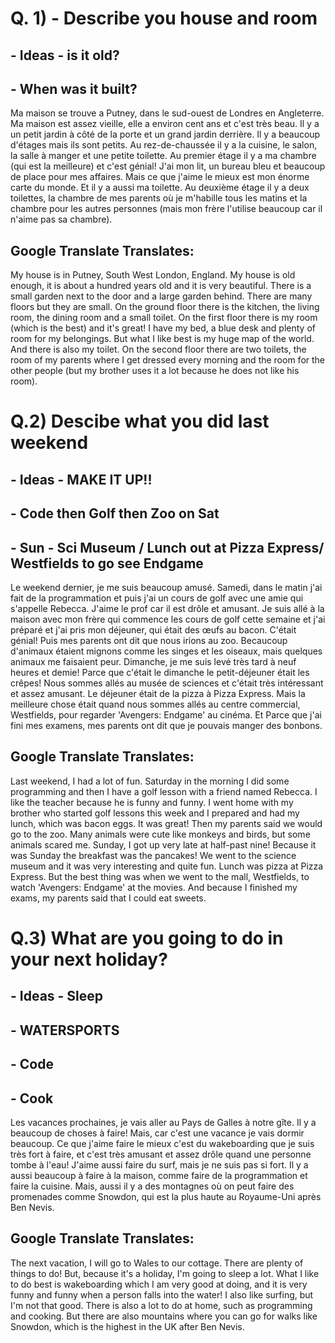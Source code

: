 # Q. 1) - Describe you house and room

 ## - Ideas - is it old?
 
 ##         - When was it built?

Ma maison se trouve a Putney, dans le sud-ouest de Londres en Angleterre. Ma maison est assez vieille, elle a environ cent ans et c'est très beau. Il y a un petit jardin à côté de la porte et un grand jardin derrière. Il y a beaucoup d'étages mais ils sont petits. Au rez-de-chaussée il y a la cuisine, le salon, la salle à manger et une petite toilette. Au premier étage il y a ma chambre (qui est la meilleure) et c'est génial! J'ai mon lit, un bureau bleu et beaucoup de place pour mes affaires. Mais ce que j'aime le mieux est mon énorme carte du monde. Et il y a aussi ma toilette. Au deuxième étage il y a deux toilettes, la chambre de mes parents où je m'habille tous les matins et la chambre pour les autres personnes (mais mon frère l'utilise beaucoup car il n'aime pas sa chambre).

## Google Translate Translates: 

My house is in Putney, South West London, England. My house is old enough, it is about a hundred years old and it is very beautiful. There is a small garden next to the door and a large garden behind. There are many floors but they are small. On the ground floor there is the kitchen, the living room, the dining room and a small toilet. On the first floor there is my room (which is the best) and it's great! I have my bed, a blue desk and plenty of room for my belongings. But what I like best is my huge map of the world. And there is also my toilet. On the second floor there are two toilets, the room of my parents where I get dressed every morning and the room for the other people (but my brother uses it a lot because he does not like his room).

# Q.2) Descibe what you did last weekend

## - Ideas - MAKE IT UP!!

##         - Code then Golf then Zoo on Sat

##         - Sun - Sci Museum / Lunch out at Pizza Express/ Westfields to go see Endgame

Le weekend dernier, je me suis beaucoup amusé.
Samedi, dans le matin j'ai fait de la programmation et puis j'ai un cours de golf avec une amie qui s'appelle Rebecca. J'aime le prof car il est drôle et amusant. Je suis allé à la maison avec mon frère qui commence les cours de golf cette semaine et j'ai préparé et j'ai pris mon déjeuner, qui était des œufs au bacon. C'était génial! Puis mes parents ont dit que nous irions au zoo. Becaucoup d'animaux étaient mignons comme les singes et les oiseaux, mais quelques animaux me faisaient peur.
Dimanche, je me suis levé très tard à neuf heures et demie! Parce que c'était le dimanche le petit-déjeuner était les crêpes! Nous sommes allés au musée de sciences et c'était très intéressant et assez amusant. Le déjeuner était de la pizza à Pizza Express. Mais la meilleure chose était quand nous sommes allés au centre commercial, Westfields, pour regarder 'Avengers: Endgame' au cinéma. Et Parce que j'ai fini mes examens, mes parents ont dit que je pouvais manger des bonbons.


## Google Translate Translates: 

Last weekend, I had a lot of fun.
Saturday in the morning I did some programming and then I have a golf lesson with a friend named Rebecca. I like the teacher because he is funny and funny. I went home with my brother who started golf lessons this week and I prepared and had my lunch, which was bacon eggs. It was great! Then my parents said we would go to the zoo. Many animals were cute like monkeys and birds, but some animals scared me.
Sunday, I got up very late at half-past nine! Because it was Sunday the breakfast was the pancakes! We went to the science museum and it was very interesting and quite fun. Lunch was pizza at Pizza Express. But the best thing was when we went to the mall, Westfields, to watch 'Avengers: Endgame' at the movies. And because I finished my exams, my parents said that I could eat sweets.


# Q.3) What are you going to do in your next holiday?

## - Ideas - Sleep

##         - WATERSPORTS

##         - Code

##         - Cook

Les vacances prochaines, je vais aller au Pays de Galles à notre gîte. Il y a beaucoup de choses à faire! Mais, car c'est une vacance je vais dormir beaucoup. Ce que j'aime faire le mieux c'est du wakeboarding que je suis très fort à faire, et c'est très amusant et assez drôle quand une personne tombe à l'eau! J'aime aussi faire du surf, mais je ne suis pas si fort. Il y a aussi beaucoup à faire à la maison, comme faire de la programmation et faire la cuisine. Mais, aussi il y a des montagnes où on peut faire des promenades comme Snowdon, qui est la plus haute au Royaume-Uni après Ben Nevis. 

## Google Translate Translates: 

The next vacation, I will go to Wales to our cottage. There are plenty of things to do! But, because it's a holiday, I'm going to sleep a lot. What I like to do best is wakeboarding which I am very good at doing, and it is very funny and funny when a person falls into the water! I also like surfing, but I'm not that good. There is also a lot to do at home, such as programming and cooking. But there are also mountains where you can go for walks like Snowdon, which is the highest in the UK after Ben Nevis.
